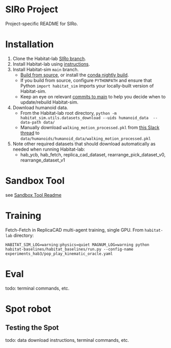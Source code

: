 # SIRo Project

Project-specific README for SIRo.

# Installation

1. Clone the Habitat-lab [SIRo branch](https://github.com/facebookresearch/habitat-lab/tree/SIRo).
1. Install Habitat-lab using [instructions](https://github.com/facebookresearch/habitat-lab/tree/SIRo#installation).
1. Install Habitat-sim `main` branch.
    * [Build from source](https://github.com/facebookresearch/habitat-sim/blob/main/BUILD_FROM_SOURCE.md), or install the [conda nightly build](https://github.com/facebookresearch/habitat-sim#recommended-conda-packages).
    * If you build from source, configure `PYTHONPATH` and ensure that Python `import habitat_sim` imports your locally-built version of Habitat-sim.
    * Keep an eye on relevant [commits to main](https://github.com/facebookresearch/habitat-sim/commits/main) to help you decide when to update/rebuild Habitat-sim.
1. Download humanoid data.
    * From the Habitat-lab root directory, `python -m habitat_sim.utils.datasets_download --uids humanoid_data  --data-path data/`
    * Manually download `walking_motion_processed.pkl` from [this Slack thread](https://cvmlp.slack.com/archives/C0460NTKM4G/p1678403985106999?thread_ts=1678402520.813389&cid=C0460NTKM4G) to `data/humanoids/humanoid_data/walking_motion_processed.pkl`
2. Note other required datasets that should download automatically as needed when running Habitat-lab:
    * hab_ycb, hab_fetch, replica_cad_dataset, rearrange_pick_dataset_v0, rearrange_dataset_v1

# Sandbox Tool

see [Sandbox Tool Readme](./examples/siro_sandbox/README.md)

# Training

Fetch-Fetch in ReplicaCAD multi-agent training, single GPU. From `habitat-lab` directory:
```
HABITAT_SIM_LOG=warning:physics=quiet MAGNUM_LOG=warning python habitat-baselines/habitat_baselines/run.py --config-name experiments_hab3/pop_play_kinematic_oracle.yaml 
```

# Eval

todo: terminal commands, etc.

# Spot robot

## Testing the Spot

todo: data download instructions, terminal commands, etc.
